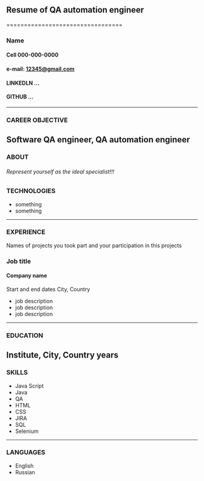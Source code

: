 ## Resume of QA automation engineer
=================================
### Name 
#### Cell 000-000-0000
#### e-mail: 12345@gmail.com
#### LINKEDLN ...
#### GITHUB ...

---
### CAREER OBJECTIVE

Software QA engineer, QA automation engineer
---
### ABOUT
###### Represent yourself as the ideal specialist!!!

### TECHNOLOGIES
* something
* something
---
### EXPERIENCE
Names of projects you took part and your participation in this projects

### Job title
#### Company name
Start and end dates
City, Country
* job description
* job description
* job description

---
### EDUCATION
Institute, City, Country
years
---
### SKILLS
* Java Script
* Java
* QA
* HTML
* CSS
* JIRA
* SQL
* Selenium
---
### LANGUAGES
* English 
* Russian





